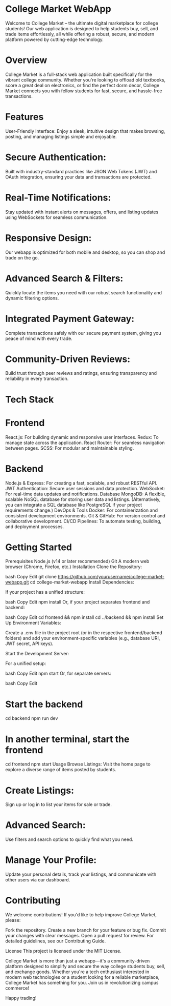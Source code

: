 # College Market WebApp
Welcome to College Market – the ultimate digital marketplace for college students! Our web application is designed to help students buy, sell, and trade items effortlessly, all while offering a robust, secure, and modern platform powered by cutting-edge technology.

# Overview
College Market is a full-stack web application built specifically for the vibrant college community. Whether you're looking to offload old textbooks, score a great deal on electronics, or find the perfect dorm decor, College Market connects you with fellow students for fast, secure, and hassle-free transactions.

# Features
User-Friendly Interface:
Enjoy a sleek, intuitive design that makes browsing, posting, and managing listings simple and enjoyable.

# Secure Authentication:
Built with industry-standard practices like JSON Web Tokens (JWT) and OAuth integration, ensuring your data and transactions are protected.

# Real-Time Notifications:
Stay updated with instant alerts on messages, offers, and listing updates using WebSockets for seamless communication.

# Responsive Design:
Our webapp is optimized for both mobile and desktop, so you can shop and trade on the go.

# Advanced Search & Filters:
Quickly locate the items you need with our robust search functionality and dynamic filtering options.

# Integrated Payment Gateway:
Complete transactions safely with our secure payment system, giving you peace of mind with every trade.

# Community-Driven Reviews:
Build trust through peer reviews and ratings, ensuring transparency and reliability in every transaction.

# Tech Stack
# Frontend
React.js: For building dynamic and responsive user interfaces.
Redux: To manage state across the application.
React Router: For seamless navigation between pages.
SCSS: For modular and maintainable styling.
# Backend
Node.js & Express: For creating a fast, scalable, and robust RESTful API.
JWT Authentication: Secure user sessions and data protection.
WebSocket: For real-time data updates and notifications.
Database
MongoDB: A flexible, scalable NoSQL database for storing user data and listings.
(Alternatively, you can integrate a SQL database like PostgreSQL if your project requirements change.)
DevOps & Tools
Docker: For containerization and consistent development environments.
Git & GitHub: For version control and collaborative development.
CI/CD Pipelines: To automate testing, building, and deployment processes.
# Getting Started
Prerequisites
Node.js (v14 or later recommended)
Git
A modern web browser (Chrome, Firefox, etc.)
Installation
Clone the Repository:

bash
Copy
Edit
git clone https://github.com/yourusername/college-market-webapp.git
cd college-market-webapp
Install Dependencies:

If your project has a unified structure:

bash
Copy
Edit
npm install
Or, if your project separates frontend and backend:

bash
Copy
Edit
cd frontend && npm install
cd ../backend && npm install
Set Up Environment Variables:

Create a .env file in the project root (or in the respective frontend/backend folders) and add your environment-specific variables (e.g., database URI, JWT secret, API keys).

Start the Development Server:

For a unified setup:

bash
Copy
Edit
npm start
Or, for separate servers:

bash
Copy
Edit
# Start the backend
cd backend
npm run dev

# In another terminal, start the frontend
cd frontend
npm start
Usage
Browse Listings:
Visit the home page to explore a diverse range of items posted by students.

# Create Listings:
Sign up or log in to list your items for sale or trade.

# Advanced Search:
Use filters and search options to quickly find what you need.

# Manage Your Profile:
Update your personal details, track your listings, and communicate with other users via our dashboard.

# Contributing
We welcome contributions! If you'd like to help improve College Market, please:

Fork the repository.
Create a new branch for your feature or bug fix.
Commit your changes with clear messages.
Open a pull request for review.
For detailed guidelines, see our Contributing Guide.

License
This project is licensed under the MIT License.

College Market is more than just a webapp—it's a community-driven platform designed to simplify and secure the way college students buy, sell, and exchange goods. Whether you're a tech enthusiast interested in modern web technologies or a student looking for a reliable marketplace, College Market has something for you. Join us in revolutionizing campus commerce!

Happy trading!
